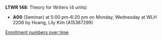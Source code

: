 **LTWR 148**: Theory for Writers (4 units)

- **A00** (Seminar) at 5:00 pm–6:20 pm on Monday, Wednesday at WLH 2206 by Hoang, Lily Kim (A15367299)

[Enrollment numbers over time](./LTWR148.tsv)
